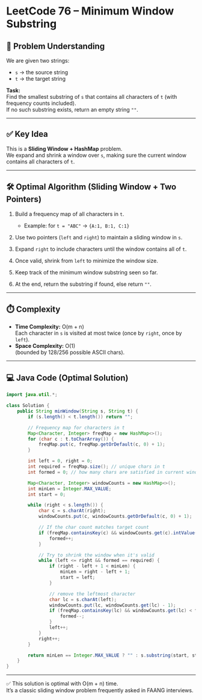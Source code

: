 # LeetCode 76 – Minimum Window Substring

## 🔎 Problem Understanding

We are given two strings:

- `s` → the source string  
- `t` → the target string

**Task:**  
Find the smallest substring of `s` that contains all characters of `t` (with frequency counts included).  
If no such substring exists, return an empty string `""`.

---

## ✅ Key Idea

This is a **Sliding Window + HashMap** problem.  
We expand and shrink a window over `s`, making sure the current window contains all characters of `t`.

---

## 🛠️ Optimal Algorithm (Sliding Window + Two Pointers)

1. Build a frequency map of all characters in `t`.
   - Example: for `t = "ABC"` → `{A:1, B:1, C:1}`

2. Use two pointers (`left` and `right`) to maintain a sliding window in `s`.

3. Expand `right` to include characters until the window contains all of `t`.

4. Once valid, shrink from `left` to minimize the window size.

5. Keep track of the minimum window substring seen so far.

6. At the end, return the substring if found, else return `""`.

---

## ⏱️ Complexity

- **Time Complexity:** O(m + n)  
  Each character in `s` is visited at most twice (once by `right`, once by `left`).
- **Space Complexity:** O(1)  
  (bounded by 128/256 possible ASCII chars).

---

## 💻 Java Code (Optimal Solution)

```java
import java.util.*;

class Solution {
    public String minWindow(String s, String t) {
        if (s.length() < t.length()) return "";

        // Frequency map for characters in t
        Map<Character, Integer> freqMap = new HashMap<>();
        for (char c : t.toCharArray()) {
            freqMap.put(c, freqMap.getOrDefault(c, 0) + 1);
        }

        int left = 0, right = 0;
        int required = freqMap.size(); // unique chars in t
        int formed = 0; // how many chars are satisfied in current window

        Map<Character, Integer> windowCounts = new HashMap<>();
        int minLen = Integer.MAX_VALUE;
        int start = 0;

        while (right < s.length()) {
            char c = s.charAt(right);
            windowCounts.put(c, windowCounts.getOrDefault(c, 0) + 1);

            // If the char count matches target count
            if (freqMap.containsKey(c) && windowCounts.get(c).intValue() == freqMap.get(c).intValue()) {
                formed++;
            }

            // Try to shrink the window when it's valid
            while (left <= right && formed == required) {
                if (right - left + 1 < minLen) {
                    minLen = right - left + 1;
                    start = left;
                }

                // remove the leftmost character
                char lc = s.charAt(left);
                windowCounts.put(lc, windowCounts.get(lc) - 1);
                if (freqMap.containsKey(lc) && windowCounts.get(lc) < freqMap.get(lc)) {
                    formed--;
                }
                left++;
            }
            right++;
        }

        return minLen == Integer.MAX_VALUE ? "" : s.substring(start, start + minLen);
    }
}
```

---

✅ This solution is optimal with O(m + n) time.  
It’s a classic sliding window problem frequently asked in FAANG interviews.
